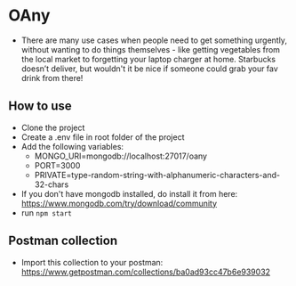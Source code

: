 # OAny

- There are many use cases when people need to get something urgently, without wanting to do things themselves - like getting vegetables from the local market to forgetting your laptop charger at home. Starbucks doesn’t deliver, but wouldn't it be nice if someone could grab your fav drink from there!

## How to use

- Clone the project
- Create a .env file in root folder of the project
- Add the following variables: 
     - MONGO_URI=mongodb://localhost:27017/oany
     - PORT=3000 
     - PRIVATE=type-random-string-with-alphanumeric-characters-and-32-chars
- If you don't have mongodb installed, do install it from here: https://www.mongodb.com/try/download/community
- run `npm start`

## Postman collection

- Import this collection to your postman: https://www.getpostman.com/collections/ba0ad93cc47b6e939032
